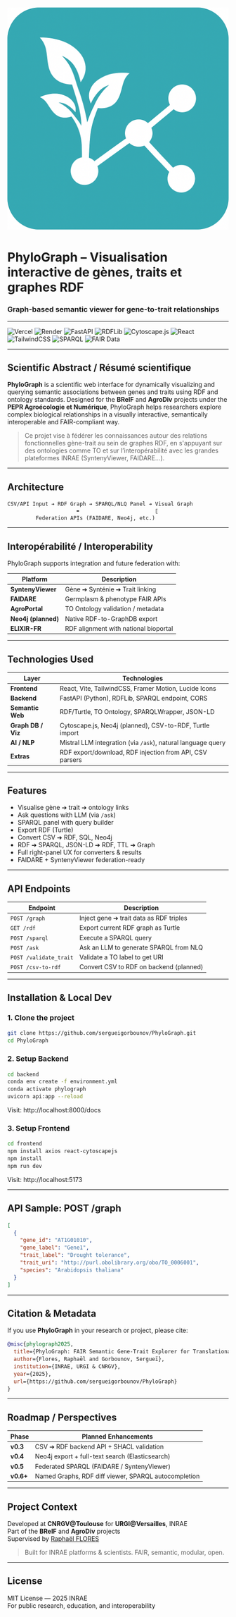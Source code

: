 # ![PhyloGraph.png](frontend/public/PhyloGraph.png)

# PhyloGraph – Visualisation interactive de gènes, traits et graphes RDF
### Graph-based semantic viewer for gene-to-trait relationships

---

![Vercel](https://img.shields.io/badge/Vercel-%23000000.svg?style=for-the-badge&logo=vercel&logoColor=white)
![Render](https://img.shields.io/badge/Render-%2346E3B7.svg?style=for-the-badge&logo=render&logoColor=white)
![FastAPI](https://img.shields.io/badge/FastAPI-%23009688.svg?style=for-the-badge&logo=fastapi&logoColor=white)
![RDFLib](https://img.shields.io/badge/RDFLib-%232965B5.svg?style=for-the-badge&logo=semanticweb&logoColor=white)
![Cytoscape.js](https://img.shields.io/badge/Cytoscape.js-%23121212.svg?style=for-the-badge&logo=graphcool&logoColor=white)
![React](https://img.shields.io/badge/React-%2361DAFB.svg?style=for-the-badge&logo=react&logoColor=black)
![TailwindCSS](https://img.shields.io/badge/Tailwind-%2306B6D4.svg?style=for-the-badge&logo=tailwindcss&logoColor=white)
![SPARQL](https://img.shields.io/badge/SPARQL-%231E90FF.svg?style=for-the-badge&logo=w3c&logoColor=white)
![FAIR Data](https://img.shields.io/badge/FAIR%20Data-%234CAF50.svg?style=for-the-badge&logo=data&logoColor=white)

---

## Scientific Abstract / Résumé scientifique

**PhyloGraph** is a scientific web interface for dynamically visualizing and querying semantic associations between genes and traits using RDF and ontology standards. Designed for the **BReIF** and **AgroDiv** projects under the **PEPR Agroécologie et Numérique**, PhyloGraph helps researchers explore complex biological relationships in a visually interactive, semantically interoperable and FAIR-compliant way.

> Ce projet vise à fédérer les connaissances autour des relations fonctionnelles gène-trait au sein de graphes RDF, en s'appuyant sur des ontologies comme TO et sur l’interopérabilité avec les grandes plateformes INRAE (SyntenyViewer, FAIDARE...).

---

## Architecture

```
CSV/API Input ➔ RDF Graph ➔ SPARQL/NLQ Panel ➔ Visual Graph
                      ➨                        ⟦
         Federation APIs (FAIDARE, Neo4j, etc.)
```

---

## Interopérabilité / Interoperability

PhyloGraph supports integration and future federation with:

| Platform        | Description                                  |
|----------------|----------------------------------------------|
| **SyntenyViewer** | Gène ➔ Synténie ➔ Trait linking             |
| **FAIDARE**     | Germplasm & phenotype FAIR APIs               |
| **AgroPortal**  | TO Ontology validation / metadata              |
| **Neo4j (planned)** | Native RDF-to-GraphDB export               |
| **ELIXIR-FR**   | RDF alignment with national bioportal         |

---

## Technologies Used

| Layer           | Technologies |
|----------------|--------------|
| **Frontend**   | React, Vite, TailwindCSS, Framer Motion, Lucide Icons |
| **Backend**    | FastAPI (Python), RDFLib, SPARQL endpoint, CORS |
| **Semantic Web** | RDF/Turtle, TO Ontology, SPARQLWrapper, JSON-LD |
| **Graph DB / Viz** | Cytoscape.js, Neo4j (planned), CSV-to-RDF, Turtle import |
| **AI / NLP**    | Mistral LLM integration (via `/ask`), natural language query |
| **Extras**     | RDF export/download, RDF injection from API, CSV parsers |

---

## Features

- Visualise gène ➔ trait ➔ ontology links
- Ask questions with LLM (via `/ask`)
- SPARQL panel with query builder
- Export RDF (Turtle)
- Convert CSV ➔ RDF, SQL, Neo4j
- RDF ➔ SPARQL, JSON-LD ➔ RDF, TTL ➔ Graph
- Full right-panel UX for converters & results
- FAIDARE + SyntenyViewer federation-ready

---

## API Endpoints

| Endpoint                | Description                             |
|-------------------------|-----------------------------------------|
| `POST /graph`           | Inject gene ➔ trait data as RDF triples |
| `GET /rdf`              | Export current RDF graph as Turtle      |
| `POST /sparql`          | Execute a SPARQL query                  |
| `POST /ask`             | Ask an LLM to generate SPARQL from NLQ |
| `POST /validate_trait`  | Validate a TO label to get URI         |
| `POST /csv-to-rdf`      | Convert CSV to RDF on backend (planned) |

---

## Installation & Local Dev

### 1. Clone the project
```bash
git clone https://github.com/sergueigorbounov/PhyloGraph.git
cd PhyloGraph
```

### 2. Setup Backend
```bash
cd backend
conda env create -f environment.yml
conda activate phylograph
uvicorn api:app --reload
```
Visit: http://localhost:8000/docs

### 3. Setup Frontend
```bash
cd frontend
npm install axios react-cytoscapejs
npm install
npm run dev
```
Visit: http://localhost:5173

---

## API Sample: POST /graph

```json
[
  {
    "gene_id": "AT1G01010",
    "gene_label": "Gene1",
    "trait_label": "Drought tolerance",
    "trait_uri": "http://purl.obolibrary.org/obo/TO_0006001",
    "species": "Arabidopsis thaliana"
  }
]
```

---

## Citation & Metadata

If you use **PhyloGraph** in your research or project, please cite:

```bibtex
@misc{phylograph2025,
  title={PhyloGraph: FAIR Semantic Gene-Trait Explorer for Translational Plant Genomics},
  author={Flores, Raphaël and Gorbounov, Sergueï},
  institution={INRAE, URGI & CNRGV},
  year={2025},
  url={https://github.com/sergueigorbounov/PhyloGraph}
}
```

---

## Roadmap / Perspectives

| Phase     | Planned Enhancements                                  |
|-----------|--------------------------------------------------------|
| **v0.3**  | CSV ➔ RDF backend API + SHACL validation             |
| **v0.4**  | Neo4j export + full-text search (Elasticsearch)       |
| **v0.5**  | Federated SPARQL (FAIDARE / SyntenyViewer)            |
| **v0.6+** | Named Graphs, RDF diff viewer, SPARQL autocompletion  |

---

## Project Context

Developed at **CNRGV@Toulouse** for **URGI@Versailles**, INRAE  
Part of the **BReIF** and **AgroDiv** projects  
Supervised by [Raphaël FLORES](https://urgi.versailles.inrae.fr)

> Built for INRAE platforms & scientists. FAIR, semantic, modular, open.

---

## License

MIT License — 2025 INRAE  
For public research, education, and interoperability

